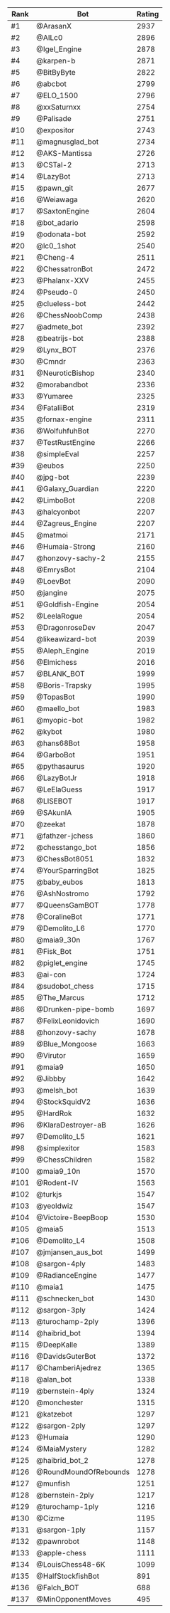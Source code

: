 Rank|Bot|Rating
---|---|---
#1|@ArasanX|2937
#2|@AILc0|2896
#3|@Igel_Engine|2878
#4|@karpen-b|2871
#5|@BitByByte|2822
#6|@abcbot|2799
#7|@ELO_1500|2796
#8|@xxSaturnxx|2754
#9|@Palisade|2751
#10|@expositor|2743
#11|@magnusglad_bot|2734
#12|@AKS-Mantissa|2726
#13|@CSTal-2|2713
#14|@LazyBot|2713
#15|@pawn_git|2677
#16|@Weiawaga|2620
#17|@SaxtonEngine|2604
#18|@bot_adario|2598
#19|@odonata-bot|2592
#20|@lc0_1shot|2540
#21|@Cheng-4|2511
#22|@ChessatronBot|2472
#23|@Phalanx-XXV|2455
#24|@Pseudo-0|2450
#25|@clueless-bot|2442
#26|@ChessNoobComp|2438
#27|@admete_bot|2392
#28|@beatrijs-bot|2388
#29|@Lynx_BOT|2376
#30|@Cmndr|2363
#31|@NeuroticBishop|2340
#32|@morabandbot|2336
#33|@Yumaree|2325
#34|@FataliiBot|2319
#35|@fornax-engine|2311
#36|@WolfuhfuhBot|2270
#37|@TestRustEngine|2266
#38|@simpleEval|2257
#39|@eubos|2250
#40|@jpg-bot|2239
#41|@Galaxy_Guardian|2220
#42|@LimboBot|2208
#43|@halcyonbot|2207
#44|@Zagreus_Engine|2207
#45|@matmoi|2171
#46|@Humaia-Strong|2160
#47|@honzovy-sachy-2|2155
#48|@EmrysBot|2104
#49|@LoevBot|2090
#50|@jangine|2075
#51|@Goldfish-Engine|2054
#52|@LeelaRogue|2054
#53|@DragonroseDev|2047
#54|@likeawizard-bot|2039
#55|@Aleph_Engine|2019
#56|@Elmichess|2016
#57|@BLANK_BOT|1999
#58|@Boris-Trapsky|1995
#59|@TopasBot|1990
#60|@maello_bot|1983
#61|@myopic-bot|1982
#62|@kybot|1980
#63|@hans68Bot|1958
#64|@GarboBot|1951
#65|@pythasaurus|1920
#66|@LazyBotJr|1918
#67|@LeElaGuess|1917
#68|@LISEBOT|1917
#69|@SAkunIA|1905
#70|@zeekat|1878
#71|@fathzer-jchess|1860
#72|@chesstango_bot|1856
#73|@ChessBot8051|1832
#74|@YourSparringBot|1825
#75|@baby_eubos|1813
#76|@AshNostromo|1792
#77|@QueensGamBOT|1778
#78|@CoralineBot|1771
#79|@Demolito_L6|1770
#80|@maia9_30n|1767
#81|@Fisk_Bot|1751
#82|@piglet_engine|1745
#83|@ai-con|1724
#84|@sudobot_chess|1715
#85|@The_Marcus|1712
#86|@Drunken-pipe-bomb|1697
#87|@FelixLeonidovich|1690
#88|@honzovy-sachy|1678
#89|@Blue_Mongoose|1663
#90|@Virutor|1659
#91|@maia9|1650
#92|@Jibbby|1642
#93|@melsh_bot|1639
#94|@StockSquidV2|1636
#95|@HardRok|1632
#96|@KlaraDestroyer-aB|1626
#97|@Demolito_L5|1621
#98|@simplexitor|1583
#99|@ChessChildren|1582
#100|@maia9_10n|1570
#101|@Rodent-IV|1563
#102|@turkjs|1547
#103|@yeoldwiz|1547
#104|@Victoire-BeepBoop|1530
#105|@maia5|1513
#106|@Demolito_L4|1508
#107|@jmjansen_aus_bot|1499
#108|@sargon-4ply|1483
#109|@RadianceEngine|1477
#110|@maia1|1475
#111|@schnecken_bot|1430
#112|@sargon-3ply|1424
#113|@turochamp-2ply|1396
#114|@haibrid_bot|1394
#115|@DeepKalle|1389
#116|@DavidsGuterBot|1372
#117|@ChamberiAjedrez|1365
#118|@alan_bot|1338
#119|@bernstein-4ply|1324
#120|@monchester|1315
#121|@katzebot|1297
#122|@sargon-2ply|1297
#123|@Humaia|1290
#124|@MaiaMystery|1282
#125|@haibrid_bot_2|1278
#126|@RoundMoundOfRebounds|1278
#127|@munfish|1251
#128|@bernstein-2ply|1217
#129|@turochamp-1ply|1216
#130|@Cizme|1195
#131|@sargon-1ply|1157
#132|@pawnrobot|1148
#133|@apple-chess|1111
#134|@LouisChess48-6K|1099
#135|@HalfStockfishBot|891
#136|@Falch_BOT|688
#137|@MinOpponentMoves|495
